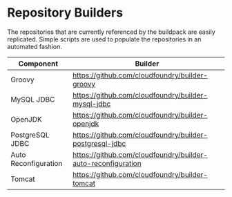 # Repository Builders

The repositories that are currently referenced by the buildpack are easily replicated.  Simple scripts are used to populate the repositories in an automated fashion.

| Component | Builder
| --------- | -------
| Groovy | <https://github.com/cloudfoundry/builder-groovy>
| MySQL JDBC | <https://github.com/cloudfoundry/builder-mysql-jdbc>
| OpenJDK | <https://github.com/cloudfoundry/builder-openjdk>
| PostgreSQL JDBC | <https://github.com/cloudfoundry/builder-postgresql-jdbc>
| Auto Reconfiguration | <https://github.com/cloudfoundry/builder-auto-reconfiguration>
| Tomcat | <https://github.com/cloudfoundry/builder-tomcat>
